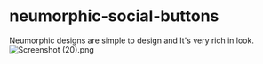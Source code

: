 # neumorphic-social-buttons
Neumorphic designs are simple to design and It's very rich in look.
![Screenshot (20).png](https://cdn.hashnode.com/res/hashnode/image/upload/v1610787785804/g_mG-Vf6H.png)
